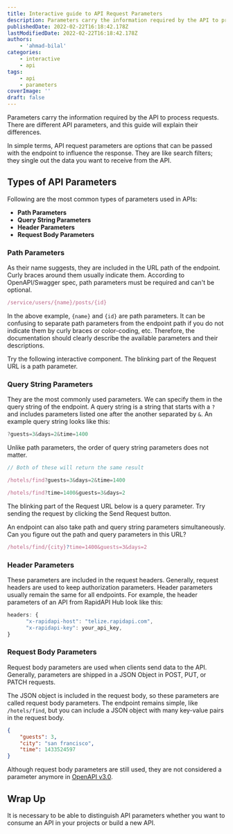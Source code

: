 ```yaml
---
title: Interactive guide to API Request Parameters
description: Parameters carry the information required by the API to process requests. There are different kinds of API parameters, and this guide will explain their differences.
publishedDate: 2022-02-22T16:18:42.178Z
lastModifiedDate: 2022-02-22T16:18:42.178Z
authors:
    - 'ahmad-bilal'
categories:
    - interactive
    - api
tags:
    - api
    - parameters
coverImage: ''
draft: false
---
```


<Lead>

Parameters carry the information required by the API to process requests. There are different API parameters, and this guide will explain their differences.

</Lead>

In simple terms, API request parameters are options that can be passed with the endpoint to influence the response. They are like search filters; they single out the data you want to receive from the API.

## Types of API Parameters

Following are the most common types of parameters used in APIs:

-   **Path Parameters**
-   **Query String Parameters**
-   **Header Parameters**
-   **Request Body Parameters**

### Path Parameters

As their name suggests, they are included in the URL path of the endpoint. Curly braces around them usually indicate them. According to OpenAPI/Swagger spec, path parameters must be required and can't be optional.

```js
/service/users/{name}/posts/{id}
```

In the above example, `{name}` and `{id}` are path parameters. It can be confusing to separate path parameters from the endpoint path if you do not indicate them by curly braces or color-coding, etc. Therefore, the documentation should clearly describe the available parameters and their descriptions.

Try the following interactive component. The blinking part of the Request URL is a path parameter.

<LearnRequestParameters path />

### Query String Parameters

They are the most commonly used parameters. We can specify them in the query string of the endpoint. A query string is a string that starts with a `?` and includes parameters listed one after the another separated by `&`. An example query string looks like this:

```js
?guests=3&days=2&time=1400
```

Unlike path parameters, the order of query string parameters does not matter.

```js
// Both of these will return the same result

/hotels/find?guests=3&days=2&time=1400

/hotels/find?time=1400&guests=3&days=2
```

The blinking part of the Request URL below is a query parameter. Try sending the request by clicking the Send Request button.

<LearnRequestParameters query />

An endpoint can also take path and query string parameters simultaneously. Can you figure out the path and query parameters in this URL?

```js
/hotels/find/{city}?time=1400&guests=3&days=2
```

### Header Parameters

These parameters are included in the request headers. Generally, request headers are used to keep authorization parameters. Header parameters usually remain the same for all endpoints. For example, the header parameters of an API from RapidAPI Hub look like this:

```js
headers: {
      "x-rapidapi-host": "telize.rapidapi.com",
      "x-rapidapi-key": your_api_key,
}
```

### Request Body Parameters

Request body parameters are used when clients send data to the API. Generally, parameters are shipped in a JSON Object in POST, PUT, or PATCH requests.

The JSON object is included in the request body, so these parameters are called request body parameters. The endpoint remains simple, like `/hotels/find`, but you can include a JSON object with many key-value pairs in the request body.

```json
{
	"guests": 3,
	"city": "san francisco",
	"time": 1433524597
}
```

Although request body parameters are still used, they are not considered a parameter anymore in [OpenAPI v3.0](https://swagger.io/docs/specification/describing-request-body/).

## Wrap Up

It is necessary to be able to distinguish API parameters whether you want to consume an API in your projects or build a new API.
